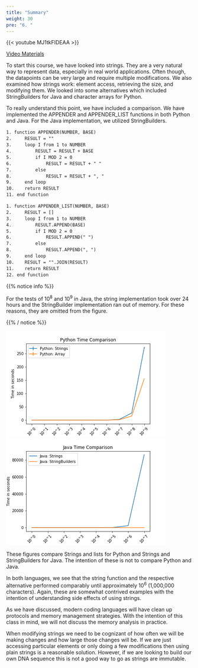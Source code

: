 ```yaml
---
title: "Summary"
weight: 30
pre: "6. "
---
```

{{< youtube MJ1tkFIDEAA  >}}

[Video Materials](video)

To start this course, we have looked into strings. They are a very natural way to represent data, especially in real world applications. Often though, the datapoints can be very large and require multiple modifications. We also examined how strings work: element access, retrieving the size, and modifying them. We looked into some alternatives which included StringBuilders for Java and character arrays for Python.

To really understand this point, we have included a comparison. We have implemented the APPENDER and APPENDER_LIST functions in both Python and Java. For the Java implementation, we utilized StringBuilders.

 ```tex
 1. function APPENDER(NUMBER, BASE)
 2.     RESULT = ""
 3.     loop I from 1 to NUMBER
 4.         RESULT = RESULT + BASE
 5.         if I MOD 2 = 0
 6.             RESULT = RESULT + " "
 7.         else
 8.             RESULT = RESULT + ", " 
 9.     end loop
 10.    return RESULT
 11. end function
 ```

 ```tex
 1. function APPENDER_LIST(NUMBER, BASE)
 2.     RESULT = []
 3.     loop I from 1 to NUMBER
 4.         RESULT.APPEND(BASE) 
 5.         if I MOD 2 = 0
 6.             RESULT.APPEND(" ") 
 7.         else
 8.             RESULT.APPEND(", ")  
 9.     end loop
 10.    RESULT = "".JOIN(RESULT)
 11.    return RESULT
 12. end function
 ```

{{% notice info %}}

For the tests of 10<sup>8</sup> and 10<sup>9</sup> in Java, the string implementation took over 24 hours and the StringBuilder implementation ran out of memory. For these reasons, they are omitted from the figure. 
 
{{% / notice %}}

![Python Time](/images/1/315_stringsTime_python.png)
![Java Time](/images/1/315_stringsTime_java.png)

These figures compare  Strings and lists for Python and Strings and StringBuilders for Java. The intention of these is not to compare Python and Java. 

In both languages, we see that the string function and the respective alternative performed comparably until approximately 10<sup>6</sup> (1,000,000 characters). Again, these are somewhat contrived examples with the intention of understanding side effects of using strings. 

As we have discussed, modern coding languages will have clean up protocols and memory management strategies. With the intention of this class in mind, we will not discuss the memory analysis in practice. 


When modifying strings we need to be cognizant of how often we will be making changes and how large those changes will be. If we are just accessing particular elements or only doing a few modifications then using plain strings is a reasonable solution. However, if we are looking to build our own DNA sequence this is not a good way to go as strings are immutable.


